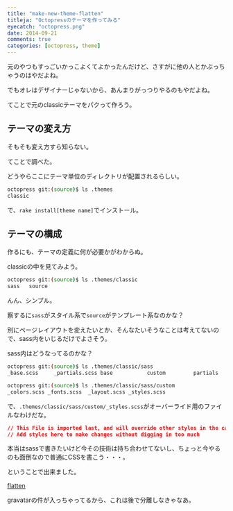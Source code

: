 ```yaml
---
title: "make-new-theme-flatten"
titleja: "Octopressのテーマを作ってみる"
eyecatch: "octopress.png"
date: 2014-09-21
comments: true
categories: [octopress, theme]
---
```

元のやつもすっごいかっこよくてよかったんだけど、さすがに他の人とかぶっちゃうのはやだよね。

でもオレはデザイナーじゃないから、あんまりがっつりやるのもやだよね。

てことで元のclassicテーマをパクって作ろう。

## テーマの変え方

そもそも変え方すら知らない。

てことで調べた。

どうやらここにテーマ単位のディレクトリが配置されるらしい。

``` sh
octopress git:(source)$ ls .themes
classic
```

で、`rake install[theme name]`でインストール。

## テーマの構成

作るにも、テーマの定義に何が必要かがわからぬ。

classicの中を見てみよう。

``` sh
octopress git:(source)$ ls .themes/classic
sass   source
```

んん、シンプル。

察するに`sass`がスタイル系で`source`がテンプレート系なのかな？

別にページレイアウトを変えたいとか、そんなたいそうなことは考えてないので、sass内をいじるだけでよさそう。

sass内はどうなってるのかな？

``` sh
octopress git:(source)$ ls .themes/classic/sass
_base.scss     _partials.scss base           custom         partials       plugins        screen.scss

octopress git:(source)$ ls .themes/classic/sass/custom
_colors.scss _fonts.scss  _layout.scss _styles.scss
```

で、`.themes/classic/sass/custom/_styles.scss`がオーバーライド用のファイルなわけだな。

``` css
// This File is imported last, and will override other styles in the cascade
// Add styles here to make changes without digging in too much
```

本当はsassで書きたいけど今その技術は持ち合わせてないし、ちょっと今やるのも面倒なので普通にCSSを書こう・・・。

ということで出来ました。

[flatten](https://github.com/dim0627/flatten)

gravatarの件が入っちゃってるから、これは後で分離しなきゃなあ。
